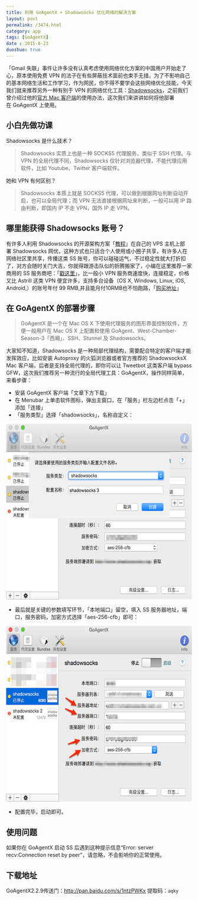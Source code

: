 ```yaml
---
title: 利用 GoAgentX + Shadowsocks 优化网络的解决方案
layout: post
permalink: /3474.html
category: app
tags: [GoAgentX]
date : 2015-8-23
duoshuo: true
---
```


「Gmail 失联」事件让许多没有认真考虑使用网络优化方案的中国用户开始走了心，原本使用免费 VPN 的法子在有些屏蔽技术面前也束手无措，为了不影响自己的基本网络生活和工作学习，作为网民，你不得不要学会这些网络优化技能，今天我们就来推荐另外一种有别于 VPN 的网络优化工具：<a title="" href="https://feizei.cc" target="_blank" data-original-title="">Shadowsocks</a>，之前我们曾介绍过他的<a title="" href="http://www.maoshu.cc/2745.html" target="_blank" data-original-title="">官方 Mac 客户端</a>的使用办法，这次我们来讲讲如何将他部署在 GoAgentX 上使用。

## 小白先做功课

Shadowsocks 是什么技术？

> Shadowsocks 实质上也是一种 SOCKS5 代理服务，类似于 SSH 代理。与 VPN 的全局代理不同，Shadowsocks 仅针对浏览器代理，不能代理应用软件，比如 Youtube、Twitter 客户端软件。

她和 VPN 有何区别？

> Shadowsocks 本质上就是 SOCKS5 代理，可以做到根据网址判断自动开启，也可以全局代理；而 VPN 无法直接根据网址来判断，一般可以用 IP 路由判断，即国内 IP 不走 VPN，国外 IP 走 VPN。

## 哪里能获得 Shadowsocks 账号？

有许多人利用 Shadowsocks 的开源架构方案「<a title="" href="http://www.maoshu.cc/2745.html" target="_blank" data-original-title="">教程</a>」在自己的 VPS 主机上部署 Shadowsocks 网优，这种方式也只适合个人使用或小圈子共享，有许多人在网络社区里共享，传播这类 SS 账号，你可以碰碰运气，不过稳定性就大打折扣了，对方会随时关门大吉，你就得跟游击队似的折腾搬家了，小编在这里推荐一家商用的 SS 服务商吧：「<a title="" href="https://feizei.cc" target="_blank" data-original-title="">戳这里</a>」，比一般小 VPN 服务商速度快，连接稳定，价格又比 Astrill 这类 VPN 便宜许多，支持多台设备（OS X, Windows, Linux, iOS, Android,）的账号年付 99 RMB,并且能月付10RMB也不怕跑路，「<a title="" href="https://feizei.cc" target="_blank" data-original-title="">购买地址</a>」

## 在 GoAgentX 的部署步骤

> GoAgentX 是一个在 Mac OS X 下使用代理服务的图形界面控制软件，方便一般用户在 Mac OS X 上配置和使用 GoAgent、West-Chamber-Season-3「西厢」、SSH、Stunnel 及 Shadowsocks。

大家知不知道，Shadowsocks 是一种局部代理结构，需要配合特定的客户端才能发挥效应，比如安装 Autoproxy 的火狐浏览器或者官方推荐的 ShadowsocksX Mac 客户端，后者是支持全局代理的，即你可以让 Tweetbot 这类客户端 bypass GFW，这次我们推荐另一种流行的全局代理工具：GoAgentX，操作同样简单，来看步骤：

  * 安装 GoAgentX 客户端「文章下方下载」
  * 在 Menubar 上单击软件图标，弹出主窗口，在「服务」栏左边栏点击「+」添加「连接」
  * 「服务类型」选择「shadowsocks」，名称自定义：

<img class="attachment-full aligncenter" src="/wp-content/uploads/2015/08/Cfakepathworkss2.png" alt="Cfakepathworkss2" width="600" height="477" />

  * 最后就是关键的参数填写环节，「本地端口」留空，填入 SS 服务器地址，端口，服务密码，加密方式选择「aes-256-cfb」即可：

<img class="attachment-full aligncenter" src="/wp-content/uploads/2015/08/Cfakepathworkss.png" alt="Cfakepathworkss" width="600" height="477" />

  * 配置完毕，启动即可。

## 使用问题

如果你在 GoAgentX 启动 SS 后遇到这种提示信息“Error: server recv:Connection reset by peer”，请忽略，不会影响你的正常使用。

## 下载地址

GoAgentX2.2.9传送门：<http://pan.baidu.com/s/1ntzPWKx> 提取码：`aqky`

